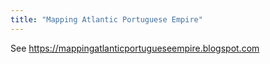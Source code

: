 ```yaml
---
title: "Mapping Atlantic Portuguese Empire"
---
```


See <https://mappingatlanticportugueseempire.blogspot.com>

